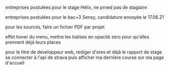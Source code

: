 entreprises postulées pour le stage
Hélix, ne prned pas de stagiaire

entreprises postulées pour le bac+3
Sensy, candidature envoyée le 17.06.21

pour les sources, faire un fichier PDF par projet

effet hover du menu, mettre les balises en opacité zero pour qu'elles prennent déjà leurs places


pour le titre de developpeur web, rediger d'ores et déjà le rapport de stage 
se connecter à l'api de strava puis afficher ma dernière course sur ma page d'accueil